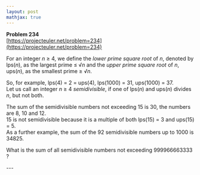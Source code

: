 ```yaml
---
layout: post
mathjax: true
---
```

**Problem 234**  
[https://projecteuler.net/problem=234](https://projecteuler.net/problem=234)

<p>For an integer <var>n</var> ≥ 4, we define the <i>lower prime square root</i> of <var>n</var>, denoted by lps(<var>n</var>), as the largest prime ≤ √<var>n</var> and the <i>upper prime square root</i> of <var>n</var>, ups(<var>n</var>), as the smallest prime ≥ √<var>n</var>.</p>
<p>So, for example, lps(4) = 2 = ups(4), lps(1000) = 31, ups(1000) = 37.<br />
Let us call an integer <var>n</var> ≥ 4 <i>semidivisible</i>, if one of lps(<var>n</var>) and ups(<var>n</var>) divides <var>n</var>, but not both.</p>

<p>The sum of the semidivisible numbers not exceeding 15 is 30, the numbers are 8, 10 and 12.<br /> 15 is not semidivisible because it is a multiple of both lps(15) = 3 and ups(15) = 5.<br />
As a further example, the sum of the 92 semidivisible numbers up to 1000 is 34825.</p>

<p>What is the sum of all semidivisible numbers not exceeding 999966663333 ?</p>
---
